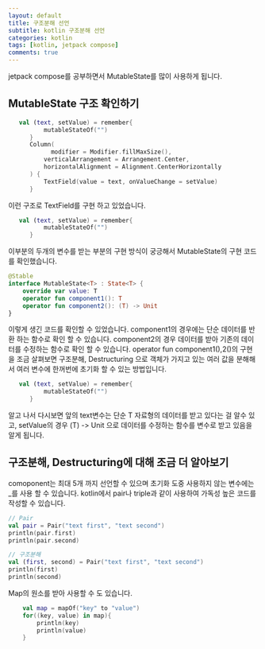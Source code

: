 ```yaml
---
layout: default
title: 구조분해 선언
subtitle: kotlin 구조분해 선언
categories: kotlin
tags: [kotlin, jetpack compose]
comments: true 
---
```


jetpack compose를 공부하면서 MutableState를 많이 사용하게 됩니다.

MutableState 구조 확인하기
----------

```kt
   val (text, setValue) = remember{
          mutableStateOf("")
      }
      Column(
            modifier = Modifier.fillMaxSize(),
          verticalArrangement = Arrangement.Center,
          horizontalAlignment = Alignment.CenterHorizontally
      ) {
          TextField(value = text, onValueChange = setValue)
      }
``` 
이런 구조로 TextField를 구현 하고 있었습니다.
```kt
   val (text, setValue) = remember{
          mutableStateOf("")
      }
``` 
이부분의 두개의 변수를 받는 부분의 구현 방식이 궁긍해서 MutableState의 구현 코드를 확인했습니다.
```kt
@Stable
interface MutableState<T> : State<T> {
    override var value: T
    operator fun component1(): T
    operator fun component2(): (T) -> Unit
}
``` 
이렇게 생긴 코드를 확인할 수 있었습니다.
component1의 경우에는 단순 데이터를 반환 하는 함수로 확인 할 수 있습니다.
component2의 경우 데이터를 받아 기존의 데이터를 수정하는 함수로 확인 할 수 있습니다.
operator fun component1(),2()의 구현을 조금 살펴보면
구조분해, Destructuring 으로 객체가 가지고 있는 여러 값을 분해해서 여러 변수에 한꺼번에 초기화 할 수 있는 방법입니다.

```kt
   val (text, setValue) = remember{
          mutableStateOf("")
      }
``` 
알고 나서 다시보면 앞의 text변수는 단순 T 자료형의 데이터를 받고 있다는 걸 알수 있고, setValue의 경우 (T) -> Unit 으로 데이터를 수정하는 함수를 변수로 받고 있음을 알게 됩니다.

구조분해, Destructuring에 대해 조금 더 알아보기
-------------

comoponent는 최대 5개 까지 선언할 수 있으며 초기화 도중 사용하지 않는 변수에는 _를 사용 할 수 있습니다.
kotlin에서 pair나 triple과 같이 사용하여 가독성 높은 코드를 작성할 수 있습니다.
```kt
// Pair
val pair = Pair("text first", "text second")
println(pair.first)
println(pair.second)

// 구조분해
val (first, second) = Pair("text first", "text second")
println(first)
println(second)
``` 
Map의 원소를 받아 사용할 수 도 있습니다.
```kt
    val map = mapOf("key" to "value")
    for((key, value) in map){
        println(key)
        println(value)
    }
``` 
